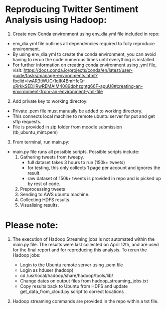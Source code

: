 # Reproducing Twitter Sentiment Analysis using Hadoop: 

1. Create new Conda environment using env_dia.yml file included in repo:
  - env_dia.yml file outlines all dependencies required to fully reproduce environment. 
  - By using env_dia.yml to create the conda environment, you can avoid having to rerun the code numerous times until everything is  	        installed. 
  - For further information on creating conda environment using .yml file, visit:
     https://docs.conda.io/projects/conda/en/latest/user-guide/tasks/manage-environments.html?fbclid=IwAR3tWUCr1qIK4BmHfcQ-uRrkkSEDjiRwREMAIM4089dphzgntg66F-apuU8#creating-an-environment-from-an-environment-yml-file

2. Add private key to working directoy:
  - Private .pem file must manually be added to working directory.  
  - This connects local machine to remote ubuntu server for put and get sftp requests. 
  - File is provided in zip folder from moodle submission (tb_ubuntu_mint.pem)
  
3. From terminal, run main.py: 
  - main.py file runs all possible scripts. Possible scripts include: 
      1. Gathering tweets from tweepy. 
           - full dataset takes 3 hours to run (150k+ tweets)
           - for testing, this only collects 1 page per account and ignores the result.
           - raw dataset of 150k+ tweets is provided in repo and is picked up by rest of code. 
      2. Preprocessing tweets
      3. Sending to AWS ubuntu machine. 
      4. Collecting HDFS results. 
      5. Visualising results. 
      
# Please note: 

1. The execution of Hadoop Streaming jobs is not automated within the main.py file. 
   The results were last collected on April 12th, and are used for the final report and for 
   reproducing this analysis. To rerun the Hadoop jobs: 
   - Login to the Ubuntu remote server using .pem file
   - Login as hduser (hadoop)
   - cd /usr/local/hadoop/share/hadoop/tools/lib/ 
   - Change dates on output files from hadoop_streaming_jobs.txt 
   - Copy results back to Ubuntu from HDFS and update get_data_from_cloud.py script to correct locations
   
2. Hadoop streaming commands are provided in the repo within a txt file. 

